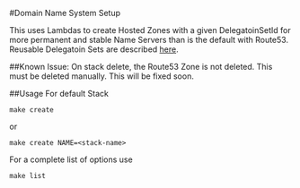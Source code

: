 #Domain Name System Setup

This uses Lambdas to create Hosted Zones with a given DelegatoinSetId for more permanent and stable Name Servers than is the default with Route53. Reusable Delegatoin Sets are described [here](http://docs.aws.amazon.com/Route53/latest/APIReference/actions-on-reusable-delegation-sets.html).

##Known Issue:
On stack delete, the Route53 Zone is not deleted. This must be deleted manually. This will be fixed soon.

##Usage
For default Stack

```
make create
```

or

```
make create NAME=<stack-name>
```

For a complete list of options use

```
make list
```


